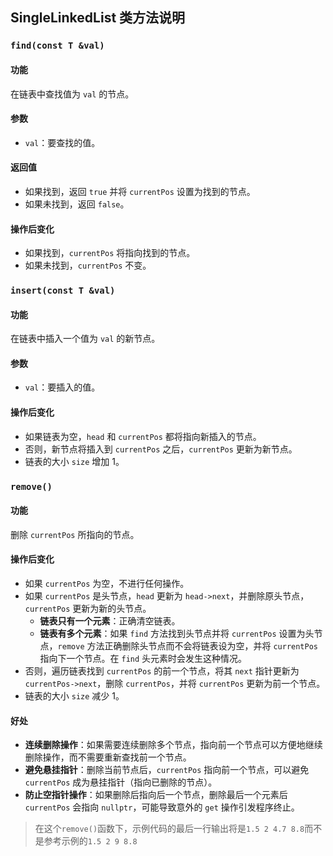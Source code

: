 ## SingleLinkedList 类方法说明

### `find(const T &val)`

#### 功能
在链表中查找值为 `val` 的节点。

#### 参数
- `val`：要查找的值。

#### 返回值
- 如果找到，返回 `true` 并将 `currentPos` 设置为找到的节点。
- 如果未找到，返回 `false`。

#### 操作后变化
- 如果找到，`currentPos` 将指向找到的节点。
- 如果未找到，`currentPos` 不变。

### `insert(const T &val)`

#### 功能
在链表中插入一个值为 `val` 的新节点。

#### 参数
- `val`：要插入的值。

#### 操作后变化
- 如果链表为空，`head` 和 `currentPos` 都将指向新插入的节点。
- 否则，新节点将插入到 `currentPos` 之后，`currentPos` 更新为新节点。
- 链表的大小 `size` 增加 1。

### `remove()`

#### 功能
删除 `currentPos` 所指向的节点。

#### 操作后变化
- 如果 `currentPos` 为空，不进行任何操作。
- 如果 `currentPos` 是头节点，`head` 更新为 `head->next`，并删除原头节点，`currentPos` 更新为新的头节点。
  - **链表只有一个元素**：正确清空链表。
  - **链表有多个元素**：如果 `find` 方法找到头节点并将 `currentPos` 设置为头节点，`remove` 方法正确删除头节点而不会将链表设为空，并将 `currentPos` 指向下一个节点。在 `find` 头元素时会发生这种情况。
- 否则，遍历链表找到 `currentPos` 的前一个节点，将其 `next` 指针更新为 `currentPos->next`，删除 `currentPos`，并将 `currentPos` 更新为前一个节点。
- 链表的大小 `size` 减少 1。

#### 好处
- **连续删除操作**：如果需要连续删除多个节点，指向前一个节点可以方便地继续删除操作，而不需要重新查找前一个节点。
- **避免悬挂指针**：删除当前节点后，`currentPos` 指向前一个节点，可以避免 `currentPos` 成为悬挂指针（指向已删除的节点）。
- **防止空指针操作**：如果删除后指向后一个节点，删除最后一个元素后 `currentPos` 会指向 `nullptr`，可能导致意外的 `get` 操作引发程序终止。

> 在这个`remove()`函数下，示例代码的最后一行输出将是`1.5 2 4.7 8.8`而不是参考示例的`1.5 2 9 8.8`